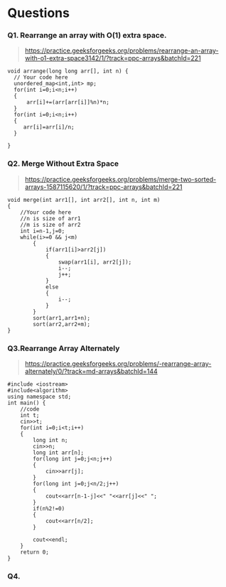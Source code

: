 # Questions

### Q1. Rearrange an array with O(1) extra space.
  > https://practice.geeksforgeeks.org/problems/rearrange-an-array-with-o1-extra-space3142/1/?track=ppc-arrays&batchId=221
  ```
  void arrange(long long arr[], int n) {
    // Your code here
    unordered_map<int,int> mp;
    for(int i=0;i<n;i++)
    {
        arr[i]+=(arr[arr[i]]%n)*n;
    }
    for(int i=0;i<n;i++)
    {
       arr[i]=arr[i]/n;
    }
    
}
```
### Q2. Merge Without Extra Space

> https://practice.geeksforgeeks.org/problems/merge-two-sorted-arrays-1587115620/1/?track=ppc-arrays&batchId=221

```
void merge(int arr1[], int arr2[], int n, int m) 
{ 
    //Your code here
    //n is size of arr1
    //m is size of arr2
    int i=n-1,j=0;
    while(i>=0 && j<m)
        {
            if(arr1[i]>arr2[j])
            {
                swap(arr1[i], arr2[j]);
                i--;
                j++;
            }
            else
            {
                i--;
            }   
        }
        sort(arr1,arr1+n);
        sort(arr2,arr2+m);
}
```

### Q3.Rearrange Array Alternately

>https://practice.geeksforgeeks.org/problems/-rearrange-array-alternately/0/?track=md-arrays&batchId=144

```
#include <iostream>
#include<algorithm>
using namespace std;
int main() {
	//code
	int t;
	cin>>t;
	for(int i=0;i<t;i++)
	{
	    long int n;
	    cin>>n;
	    long int arr[n];
	    for(long int j=0;j<n;j++)
	    {
	        cin>>arr[j];
	    }
	    for(long int j=0;j<n/2;j++)
	    {
	        cout<<arr[n-1-j]<<" "<<arr[j]<<" ";
	    }
	    if(n%2!=0)
	    {
	        cout<<arr[n/2];
	    }
	    
	    cout<<endl;
	}
	return 0;
}

```
### Q4. 
